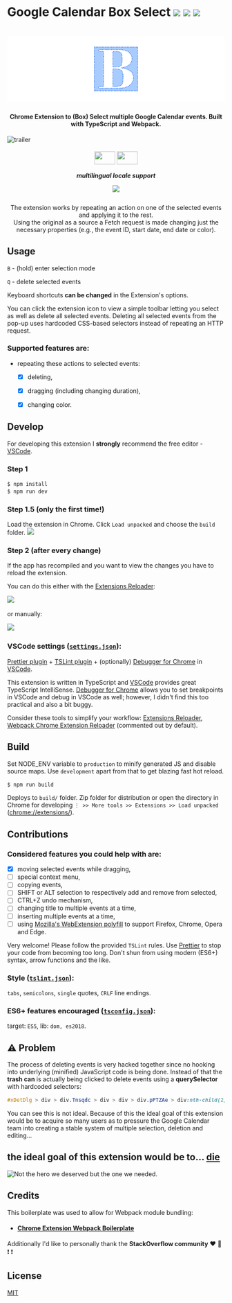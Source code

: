 # Google Calendar Box Select [![](https://img.shields.io/travis/com/JakubKoralewski/google-calendar-box-select/master.svg?label=build&logo=travis)](https://travis-ci.com/JakubKoralewski/google-calendar-box-select/builds) [![](https://img.shields.io/github/release/JakubKoralewski/google-calendar-box-select.svg?label=latest%20stable)](https://github.com/JakubKoralewski/google-calendar-box-select/releases/latest) [![](https://img.shields.io/github/release-pre/JakubKoralewski/google-calendar-box-select.svg?label=latest%20any)](https://github.com/JakubKoralewski/google-calendar-box-select/releases) 

# ![logo](docs/img/main_logo.png)

<h4 align="center">Chrome Extension to (Box) Select multiple Google Calendar events. Built with TypeScript and Webpack. </h4>

![trailer](docs/img/demo.gif)

<h5 align="center">
<img src="https://upload.wikimedia.org/wikipedia/en/thumb/1/12/Flag_of_Poland.svg/320px-Flag_of_Poland.svg.png" height="30" width="48"/> <img src="https://upload.wikimedia.org/wikipedia/commons/thumb/a/ae/Flag_of_the_United_Kingdom.svg/320px-Flag_of_the_United_Kingdom.svg.png" height="30" width="48" />

multilingual locale support

[![](https://img.shields.io/badge/help%20translate-web--ext--translator-brightgreen.svg)](https://lusito.github.io/web-ext-translator/?gh=https://github.com/JakubKoralewski/google-calendar-box-select)

</h5>

<p align="center">The extension works by repeating an action on one of the selected events and applying it to the rest. 
<br/>Using the original as a source a Fetch request is made changing just the necessary properties (e.g., the event ID, start date, end date or color). </p> 

## Usage

`B` - (hold) enter selection mode

`Q` - delete selected events

Keyboard shortcuts **can be changed** in the Extension's options.

You can click the extension icon to view a simple toolbar letting you select as well as delete all selected events. Deleting all selected events from the pop-up uses hardcoded CSS-based selectors instead of repeating an HTTP request.

### Supported features are: 
- repeating these actions to selected events:
  - [x] deleting,
  - [x] dragging (including changing duration),
  - [x] changing color.


[webextension-polyfill]: https://github.com/mozilla/webextension-polyfill
## Develop
For developing this extension I **strongly** recommend the free editor - [VSCode][vscode].

### Step 1

```bash
$ npm install
$ npm run dev
```

### Step 1.5 (only the first time!)

Load the extension in Chrome. Click `Load unpacked` and choose the `build` folder.
<img src="https://i.imgur.com/JQ9kNdh.png" />

### Step 2 (after every change)

If the app has recompiled and you want to view the changes you have to reload the extension.

You can do this either with the [Extensions Reloader][extensions-reloader]:

<img src="https://i.imgur.com/SHtxkaf.png" />

or manually:

![](https://i.imgur.com/ldXgh6C.png)


### VSCode settings ([`settings.json`](.vscode/settings.json)):

[Prettier plugin][prettier] + [TSLint plugin][tslint] + (optionally) [Debugger for Chrome][debugger] in [VSCode][vscode].

This extension is written in TypeScript and [VSCode][vscode] provides great TypeScript IntelliSense.
[Debugger for Chrome][debugger] allows you to set breakpoints in VSCode and debug in VSCode as well; however, I didn't find this too practical and also a bit buggy.

Consider these tools to simplify your workflow: [Extensions Reloader][extensions-reloader], [Webpack Chrome Extension Reloader][webpack-chrome-extension-reloader] (commented out by default).

[prettier]: https://marketplace.visualstudio.com/items?itemName=esbenp.prettier-vscode
[tslint]: https://marketplace.visualstudio.com/items?itemName=ms-vscode.vscode-typescript-tslint-plugin
[debugger]: https://marketplace.visualstudio.com/items?itemName=msjsdiag.debugger-for-chrome
[vscode]: https://code.visualstudio.com/
[extensions-reloader]: https://chrome.google.com/webstore/detail/extensions-reloader/fimgfedafeadlieiabdeeaodndnlbhid?hl=pl
[webpack-chrome-extension-reloader]: https://www.npmjs.com/package/webpack-chrome-extension-reloader

## Build

Set NODE_ENV variable to `production` to minify generated JS and disable source maps. Use `development` apart from that to get blazing fast hot reload.

```bash
$ npm run build
```

Deploys to `build/` folder. Zip folder for distribution or open the directory in Chrome for developing `⋮ >> More tools >> Extensions >> Load unpacked` ([chrome://extensions/](chrome://extensions/)).

## Contributions

### Considered features you could help with are:
- [X] moving selected events while dragging,
- [ ] special context menu,
- [ ] copying events,
- [ ] SHIFT or ALT selection to respectively add and remove from selected,
- [ ] CTRL+Z undo mechanism,
- [ ] changing title to multiple events at a time,
- [ ] inserting multiple events at a time,
- [ ] using [Mozilla's WebExtension polyfill][webextension-polyfill] to support Firefox, Chrome, Opera and Edge.

Very welcome! Please follow the provided `TSLint` rules. Use [Prettier][prettier] to stop your code from becoming too long. Don't shun from using modern (ES6+) syntax, arrow functions and the like.

### Style ([`tslint.json`](src/tslint.json)):

`tabs`, `semicolons`, `single` quotes, `CRLF` line endings.

### ES6+ features encouraged ([`tsconfig.json`](src/tsconfig.json)):

target: `ES5`, lib: `dom, es2018`.

## :warning: Problem

The process of deleting events is very hacked together since no hooking into underlying (minified) JavaScript code is being done.
Instead of that the **trash can** is actually being clicked to delete events using a **querySelector** with hardcoded selectors:

```css
#xDetDlg > div > div.Tnsqdc > div > div > div.pPTZAe > div:nth-child(2) > div
```

You can see this is not ideal.
Because of this the ideal goal of this extension would be to acquire so many users as to pressure the Google Calendar team into creating a stable system of multiple selection, deletion and editing...

## the ideal goal of this extension would be to... [**die**](https://getyarn.io/yarn-clip/9f143220-ed9d-4525-b4ef-b37fd5413768)

![Not the hero we deserved but the one we needed.](https://i.imgur.com/NN4nmKR.gif)

## Credits

This boilerplate was used to allow for Webpack module bundling:

-   #### [Chrome Extension Webpack Boilerplate](https://github.com/samuelsimoes/chrome-extension-webpack-boilerplate)

Additionally I'd like to personally thank the **StackOverflow community** :heart: :sparkling_heart: :exclamation: :exclamation:

## License

[MIT](LICENSE)
